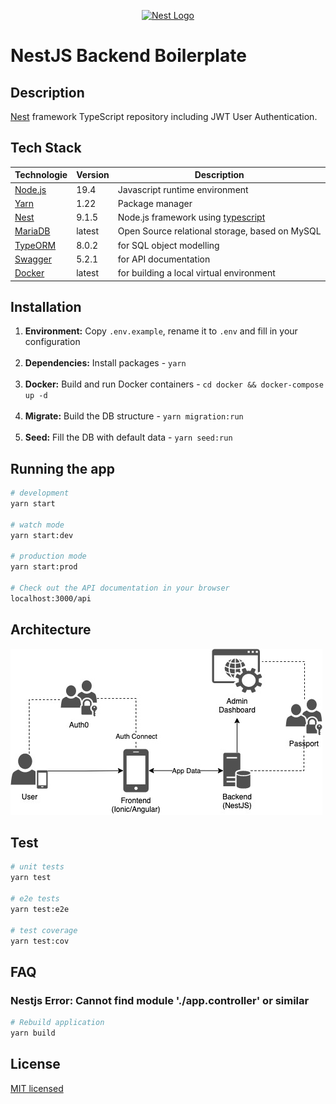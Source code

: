 <p align="center">
  <a href="http://nestjs.com/" target="blank"><img src="https://nestjs.com/img/logo-small.svg" width="200" alt="Nest Logo" /></a>
</p>

# NestJS Backend Boilerplate

## Description
[Nest](https://github.com/nestjs/nest) framework TypeScript repository including JWT User Authentication.


## Tech Stack

| Technologie                                                        | Version | Description                                                           |
|--------------------------------------------------------------------|--------|-----------------------------------------------------------------------|
| [Node.js](https://nodejs.org/en/)                                  | 19.4   | Javascript runtime environment                                        |
| [Yarn](https://yarnpkg.com/)                                       | 1.22   | Package manager                                                       |
| [Nest](https://nestjs.com/)                                        | 9.1.5  | Node.js framework using [typescript](https://www.typescriptlang.org/) |
| [MariaDB](https://mariadb.org/)                                    | latest | Open Source relational storage, based on MySQL                        |
| [TypeORM](https://docs.nestjs.com/recipes/sql-typeorm#sql-typeorm) | 8.0.2  | for SQL object modelling                                              |
| [Swagger](https://docs.nestjs.com/openapi/introduction)            | 5.2.1  | for API documentation                                                 |
| [Docker](https://www.docker.com/)  | latest | for building a local virtual environment                              |


## Installation
1. **Environment:** Copy ```.env.example```, rename it to ```.env``` and fill in your configuration
<br><br>
2. **Dependencies:** Install packages - ```yarn```
   <br><br>
3. **Docker:** Build and run Docker containers - ```cd docker && docker-compose up -d```
   <br><br>
4. **Migrate:** Build the DB structure - ```yarn migration:run```
   <br><br>
5. **Seed:** Fill the DB with default data - ```yarn seed:run```


## Running the app

```bash
# development
yarn start

# watch mode
yarn start:dev

# production mode
yarn start:prod

# Check out the API documentation in your browser
localhost:3000/api
```

## Architecture

![logo](architecture.jpeg)


## Test

```bash
# unit tests
yarn test

# e2e tests
yarn test:e2e

# test coverage
yarn test:cov
```

## FAQ
### Nestjs Error: Cannot find module './app.controller' or similar
```bash
# Rebuild application
yarn build
```

## License
[MIT licensed](LICENSE)

